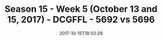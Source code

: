 ---
title: Season 15 - Week 5 (October 13 and 15, 2017) - DCGFFL - 5692 vs 5696
teams_score:
- team: 5692
  score: 7
- team: 5696
  score: 43
mvp: Sam Brown, Greg Carter
game-ball: Marlon Davis, Steve Chakerian
season: 15
week: 5
date: '2017-10-15T18:50:29'
pageid: season-15-week-5-october-13-15-2017-5692-vs-5696
---